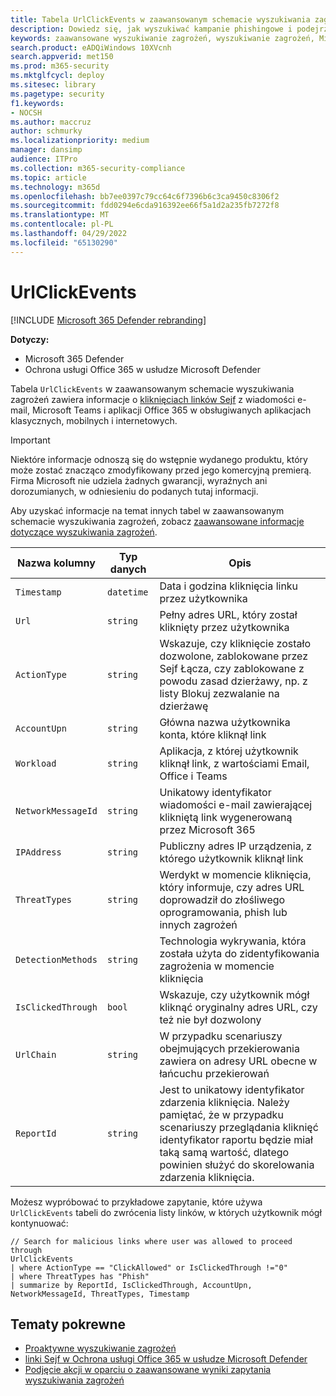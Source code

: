 ```yaml
---
title: Tabela UrlClickEvents w zaawansowanym schemacie wyszukiwania zagrożeń
description: Dowiedz się, jak wyszukiwać kampanie phishingowe i podejrzane kliknięcia przy użyciu tabeli UrlClickEvents w zaawansowanym schemacie wyszukiwania zagrożeń.
keywords: zaawansowane wyszukiwanie zagrożeń, wyszukiwanie zagrożeń, Microsoft 365 Defender wyszukiwanie zagrożeń, wyszukiwanie zagrożeń, telemetria, dokumentacja schematu, kusto, tabela, kolumna, typ danych, opis, UrlClickEvents, SafeLinks, phishing, złośliwe oprogramowanie, złośliwe kliknięcia, outlook, zespoły, poczta e-mail, office365
search.product: eADQiWindows 10XVcnh
search.appverid: met150
ms.prod: m365-security
ms.mktglfcycl: deploy
ms.sitesec: library
ms.pagetype: security
f1.keywords:
- NOCSH
ms.author: maccruz
author: schmurky
ms.localizationpriority: medium
manager: dansimp
audience: ITPro
ms.collection: m365-security-compliance
ms.topic: article
ms.technology: m365d
ms.openlocfilehash: bb7ee0397c79cc64c6f7396b6c3ca9450c8306f2
ms.sourcegitcommit: fdd0294e6cda916392ee66f5a1d2a235fb7272f8
ms.translationtype: MT
ms.contentlocale: pl-PL
ms.lasthandoff: 04/29/2022
ms.locfileid: "65130290"
---
```

# <a name="urlclickevents"></a>UrlClickEvents

[!INCLUDE [Microsoft 365 Defender rebranding](../includes/microsoft-defender.md)]


**Dotyczy:**
- Microsoft 365 Defender
- Ochrona usługi Office 365 w usłudze Microsoft Defender


Tabela `UrlClickEvents` w zaawansowanym schemacie wyszukiwania zagrożeń zawiera informacje o [kliknięciach linków Sejf](../office-365-security/safe-links.md) z wiadomości e-mail, Microsoft Teams i aplikacji Office 365 w obsługiwanych aplikacjach klasycznych, mobilnych i internetowych. 

> [!IMPORTANT]
> Niektóre informacje odnoszą się do wstępnie wydanego produktu, który może zostać znacząco zmodyfikowany przed jego komercyjną premierą. Firma Microsoft nie udziela żadnych gwarancji, wyraźnych ani dorozumianych, w odniesieniu do podanych tutaj informacji.

Aby uzyskać informacje na temat innych tabel w zaawansowanym schemacie wyszukiwania zagrożeń, zobacz [zaawansowane informacje dotyczące wyszukiwania zagrożeń](advanced-hunting-schema-tables.md).

| Nazwa kolumny | Typ danych | Opis |
|-------------|-----------|-------------|
| `Timestamp` | `datetime` | Data i godzina kliknięcia linku przez użytkownika |
| `Url` | `string` | Pełny adres URL, który został kliknięty przez użytkownika |
| `ActionType` | `string` | Wskazuje, czy kliknięcie zostało dozwolone, zablokowane przez Sejf Łącza, czy zablokowane z powodu zasad dzierżawy, np. z listy Blokuj zezwalanie na dzierżawę|
| `AccountUpn` | `string` | Główna nazwa użytkownika konta, które kliknął link|
| `Workload` | `string` | Aplikacja, z której użytkownik kliknął link, z wartościami Email, Office i Teams|
| `NetworkMessageId` | `string` | Unikatowy identyfikator wiadomości e-mail zawierającej klikniętą link wygenerowaną przez Microsoft 365|
| `IPAddress` | `string` | Publiczny adres IP urządzenia, z którego użytkownik kliknął link|
| `ThreatTypes` | `string` | Werdykt w momencie kliknięcia, który informuje, czy adres URL doprowadził do złośliwego oprogramowania, phish lub innych zagrożeń|
| `DetectionMethods` | `string` | Technologia wykrywania, która została użyta do zidentyfikowania zagrożenia w momencie kliknięcia|
| `IsClickedThrough` | `bool` | Wskazuje, czy użytkownik mógł kliknąć oryginalny adres URL, czy też nie był dozwolony|
| `UrlChain` | `string` | W przypadku scenariuszy obejmujących przekierowania zawiera on adresy URL obecne w łańcuchu przekierowań|
| `ReportId` | `string` | Jest to unikatowy identyfikator zdarzenia kliknięcia. Należy pamiętać, że w przypadku scenariuszy przeglądania kliknięć identyfikator raportu będzie miał taką samą wartość, dlatego powinien służyć do skorelowania zdarzenia kliknięcia.|

Możesz wypróbować to przykładowe zapytanie, które używa `UrlClickEvents` tabeli do zwrócenia listy linków, w których użytkownik mógł kontynuować: 

```kusto
// Search for malicious links where user was allowed to proceed through
UrlClickEvents
| where ActionType == "ClickAllowed" or IsClickedThrough !="0"
| where ThreatTypes has "Phish"
| summarize by ReportId, IsClickedThrough, AccountUpn, NetworkMessageId, ThreatTypes, Timestamp
```

## <a name="related-topics"></a>Tematy pokrewne

- [Proaktywne wyszukiwanie zagrożeń](advanced-hunting-overview.md)
- [linki Sejf w Ochrona usługi Office 365 w usłudze Microsoft Defender](../office-365-security/safe-links.md)
- [Podjęcie akcji w oparciu o zaawansowane wyniki zapytania wyszukiwania zagrożeń](advanced-hunting-take-action.md)